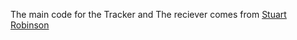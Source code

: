 The main code for the Tracker and The reciever comes from [Stuart Robinson](https://github.com/LoRaTracker)
